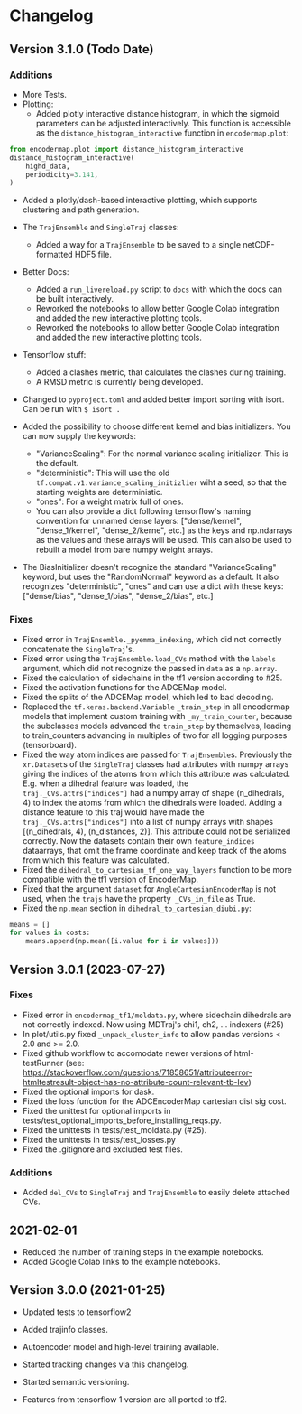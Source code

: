 # Changelog

## Version 3.1.0 (Todo Date)

### Additions

- More Tests.
- Plotting:
  - Added plotly interactive distance histogram, in which the sigmoid parameters can be adjusted interactively. This function is accessible as the `distance_histogram_interactive` function in `encodermap.plot`:

```python
from encodermap.plot import distance_histogram_interactive
distance_histogram_interactive(
    highd_data,
    periodicity=3.141,
)
```
- Added a plotly/dash-based interactive plotting, which supports clustering and path generation.

- The `TrajEnsemble` and `SingleTraj` classes:
  - Added a way for a `TrajEnsemble` to be saved to a single netCDF-formatted HDF5 file.
- Better Docs:
  - Added a `run_livereload.py` script to `docs` with which the docs can be built interactively.
  - Reworked the notebooks to allow better Google Colab integration and added the new interactive plotting tools.
  - Reworked the notebooks to allow better Google Colab integration and added the new interactive plotting tools.
- Tensorflow stuff:
  - Added a clashes metric, that calculates the clashes during training.
  - A RMSD metric is currently being developed.
- Changed to `pyproject.toml` and added better import sorting with isort. Can be run with `$ isort .`
- Added the possibility to choose different kernel and bias initializers. You can now supply the keywords:
  - "VarianceScaling": For the normal variance scaling initializer. This is the default.
  - "deterministic": This will use the old `tf.compat.v1.variance_scaling_initizlier` wiht a seed, so that the starting weights are deterministic.
  - "ones": For a weight matrix full of ones.
  - You can also provide a dict following tensorflow's naming convention for unnamed dense layers: ["dense/kernel", "dense_1/kernel", "dense_2/kerne", etc.] as the keys and np.ndarrays as the values and these arrays will be used. This can also be used to rebuilt a model from bare numpy weight arrays.
- The BiasInitializer doesn't recognize the standard "VarianceScaling" keyword, but uses the "RandomNormal" keyword as a default. It also recognizes "deterministic", "ones" and can use a dict with these keys: ["dense/bias", "dense_1/bias", "dense_2/bias", etc.]

### Fixes

- Fixed error in `TrajEnsemble._pyemma_indexing`, which did not correctly concatenate the `SingleTraj`'s.
- Fixed error using the `TrajEnsemble.load_CVs` method with the `labels` argument, which did not recognize the passed in `data` as a `np.array`.
- Fixed the calculation of sidechains in the tf1 version according to #25.
- Fixed the activation functions for the ADCEMap model.
- Fixed the splits of the ADCEMap model, which led to bad decoding.
- Replaced the `tf.keras.backend.Variable` `_train_step` in all encodermap models that implement custom training with `_my_train_counter`, because the subclasses models advanced the `train_step` by themselves, leading to train_counters advancing in multiples of two for all logging purposes (tensorboard).
- Fixed the way atom indices are passed for `TrajEnsemble`s. Previously the `xr.Dataset`s of the `SingleTraj` classes had attributes with numpy arrays giving the indices of the atoms from which this attribute was calculated. E.g. when a dihedral feature was loaded, the `traj._CVs.attrs["indices"]` had a numpy array of shape (n_dihedrals, 4) to index the atoms from which the dihedrals were loaded. Adding a distance feature to this traj would have made the `traj._CVs.attrs["indices"]` into a list of numpy arrays with shapes [(n_dihedrals, 4), (n_distances, 2)]. This attribute could not be serialized correctly. Now the datasets contain their own `feature_indices` dataarrays, that omit the frame coordinate and keep track of the atoms from which this feature was calculated.
- Fixed the `dihedral_to_cartesian_tf_one_way_layers` function to be more compatible with the tf1 version of EncoderMap.
- Fixed that the argument `dataset` for `AngleCartesianEncoderMap` is not used, when the `trajs` have the property` _CVs_in_file` as True.
- Fixed the `np.mean` section in `dihedral_to_cartesian_diubi.py`:
```python
means = []
for values in costs:
    means.append(np.mean([i.value for i in values]))
```

## Version 3.0.1 (2023-07-27)

### Fixes

- Fixed error in `encodermap_tf1/moldata.py`, where sidechain dihedrals are not
correctly indexed. Now using MDTraj's chi1, ch2, ... indexers (#25)
- In plot/utils.py fixed `_unpack_cluster_info` to allow pandas versions < 2.0 and >= 2.0.
- Fixed github workflow to accomodate newer versions of html-testRunner (see: https://stackoverflow.com/questions/71858651/attributeerror-htmltestresult-object-has-no-attribute-count-relevant-tb-lev)
- Fixed the optional imports for dask.
- Fixed the loss function for the ADCEncoderMap cartesian dist sig cost.
- Fixed the unittest for optional imports in tests/test_optional_imports_before_installing_reqs.py.
- Fixed the unittests in tests/test_moldata.py (#25).
- Fixed the unittests in tests/test_losses.py
- Fixed the .gitignore and excluded test files.

### Additions

- Added `del_CVs` to `SingleTraj` and `TrajEnsemble` to easily delete attached CVs.

## 2021-02-01

- Reduced the number of training steps in the example notebooks.
- Added Google Colab links to the example notebooks.

## Version 3.0.0 (2021-01-25)

- Updated tests to tensorflow2
- Added trajinfo classes.
- Autoencoder model and high-level training available.

- Started tracking changes via this changelog.
- Started semantic versioning.
- Features from tensorflow 1 version are all ported to tf2.
